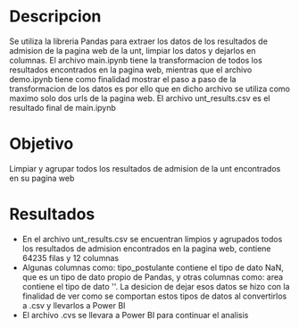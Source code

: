 # Descripcion

Se utiliza la libreria Pandas para extraer los datos de los resultados de admision de la pagina web de la unt, limpiar los datos y dejarlos en columnas. El archivo main.ipynb tiene la transformacion de todos los resultados encontrados en la pagina web, mientras que el archivo demo.ipynb tiene como finalidad mostrar el paso a paso de la transformacion de los datos es por ello que en dicho archivo se utiliza como maximo solo dos urls de la pagina web. El archivo unt_results.csv es el resultado final de main.ipynb

# Objetivo

Limpiar y agrupar todos los resultados de admision de la unt encontrados en su pagina web

# Resultados

- En el archivo unt_results.csv se encuentran limpios y agrupados todos los resultados de admision encontrados en la pagina web, contiene 64235 filas y 12 columnas
- Algunas columnas como: tipo_postulante contiene el tipo de dato NaN, que es un tipo de dato propio de Pandas, y otras columnas como: area contiene el tipo de dato ''. La desicion de dejar esos datos se hizo con la finalidad de ver como se comportan estos tipos de datos al convertirlos a .csv y llevarlos a Power BI
- El archivo .cvs se llevara a Power BI para continuar el analisis
